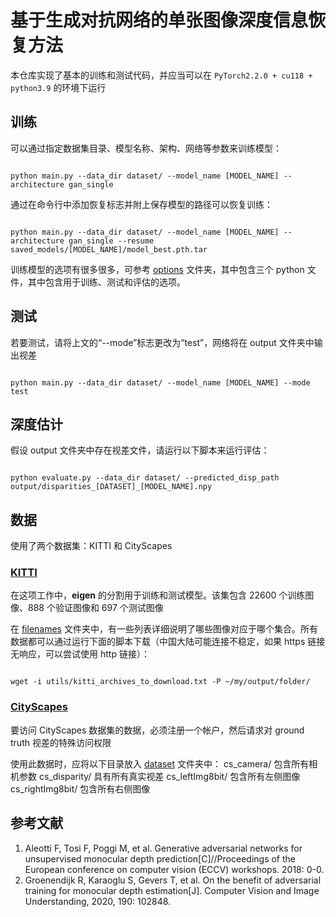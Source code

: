 # 基于生成对抗网络的单张图像深度信息恢复方法

本仓库实现了基本的训练和测试代码，并应当可以在 `PyTorch2.2.0 + cu118 + python3.9` 的环境下运行
## 训练

可以通过指定数据集目录、模型名称、架构、网络等参数来训练模型：

```shell

python main.py --data_dir dataset/ --model_name [MODEL_NAME] --architecture gan_single

```

通过在命令行中添加恢复标志并附上保存模型的路径可以恢复训练：

```shell

python main.py --data_dir dataset/ --model_name [MODEL_NAME] --architecture gan_single --resume saved_models/[MODEL_NAME]/model_best.pth.tar

```

训练模型的选项有很多很多，可参考 [options](options/) 文件夹，其中包含三个 python 文件，其中包含用于训练、测试和评估的选项。
## 测试

若要测试，请将上文的“--mode”标志更改为“test”，网络将在 output 文件夹中输出视差

```shell

python main.py --data_dir dataset/ --model_name [MODEL_NAME] --mode test

```

## 深度估计

假设 output 文件夹中存在视差文件，请运行以下脚本来运行评估：

```shell

python evaluate.py --data_dir dataset/ --predicted_disp_path output/disparities_[DATASET]_[MODEL_NAME].npy  

```

## 数据

使用了两个数据集：KITTI 和 CityScapes

### [KITTI](http://www.cvlibs.net/datasets/kitti/raw_data.php)

在这项工作中，**eigen** 的分割用于训练和测试模型。该集包含 22600 个训练图像、888 个验证图像和 697 个测试图像

在 [filenames](utils/filenames) 文件夹中，有一些列表详细说明了哪些图像对应于哪个集合。所有数据都可以通过运行下面的脚本下载（中国大陆可能连接不稳定，如果 https 链接无响应，可以尝试使用 http 链接）：

```shell

wget -i utils/kitti_archives_to_download.txt -P ~/my/output/folder/

```

### [CityScapes](https://www.cityscapes-dataset.com)

要访问 CityScapes 数据集的数据，必须注册一个帐户，然后请求对 ground truth 视差的特殊访问权限

使用此数据时，应将以下目录放入 [dataset](dataset/) 文件夹中：
cs_camera/ 包含所有相机参数
cs_disparity/ 具有所有真实视差
cs_leftImg8bit/ 包含所有左侧图像
cs_rightImg8bit/ 包含所有右侧图像

## 参考文献

1. Aleotti F, Tosi F, Poggi M, et al. Generative adversarial networks for unsupervised monocular depth prediction[C]//Proceedings of the European conference on computer vision (ECCV) workshops. 2018: 0-0.
2. Groenendijk R, Karaoglu S, Gevers T, et al. On the benefit of adversarial training for monocular depth estimation[J]. Computer Vision and Image Understanding, 2020, 190: 102848.